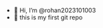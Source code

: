 - 👋 Hi, I’m @rohan2023101003
- 👀 this is my first git repo

<!---
rohan2023101003/rohan2023101003 is a ✨ special ✨ repository because its `README.md` (this file) appears on your GitHub profile.
You can click the Preview link to take a look at your changes.
--->
